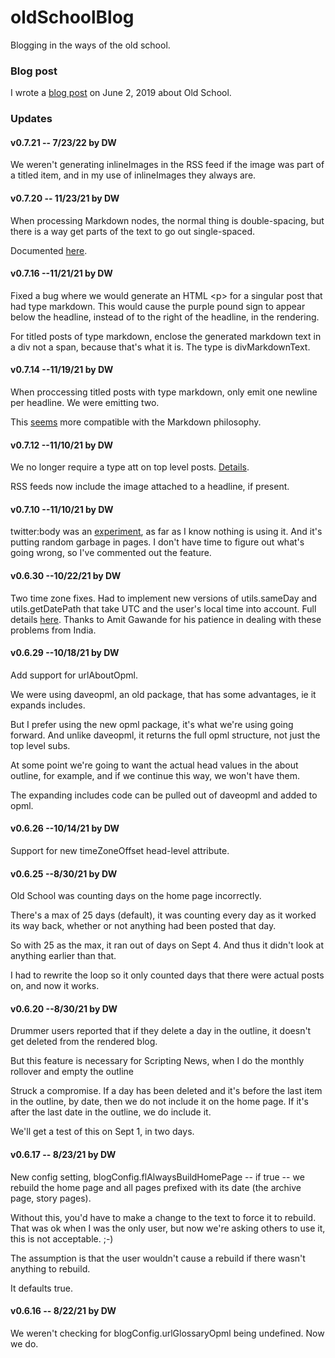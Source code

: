 # oldSchoolBlog 

Blogging in the ways of the old school.

### Blog post

I wrote a <a href="http://scripting.com/2019/06/02/150411.html">blog post</a> on June 2, 2019 about Old School. 

### Updates

#### v0.7.21 -- 7/23/22 by DW

We weren't generating inlineImages in the RSS feed if the image was part of a titled item, and in my use of inlineImages they always are. 

#### v0.7.20 -- 11/23/21 by DW

When processing Markdown nodes, the normal thing is double-spacing, but there is a way get parts of the text to go out single-spaced. 

Documented <a href="http://scripting.com/2021/11/23/192342.html?title=nextIterationOnMarkdowninanoutline">here</a>. 

#### v0.7.16 --11/21/21 by DW

Fixed a bug where we would generate an HTML &lt;p> for a singular post that had type markdown. This would cause the purple pound sign to appear below the headline, instead of to the right of the headline, in the rendering.

For titled posts of type markdown, enclose the generated markdown text in a div not a span, because that's what it is. The type is divMarkdownText.

#### v0.7.14 --11/19/21 by DW

When proccessing titled posts with type markdown, only emit one newline per headline. We were emitting two. 

This <a href="https://github.com/scripting/drummerRFC/issues/14#issuecomment-974157255">seems</a> more compatible with the Markdown philosophy. 

#### v0.7.12 --11/10/21 by DW

We no longer require a type att on top level posts. <a href="http://scripting.com/drummer/blog/2021/11/12/161023.html?title=nodesWoTypesInBlogs">Details</a>.

RSS feeds now include the image attached to a headline, if present. 

#### v0.7.10 --11/10/21 by DW

twitter:body was an <a href="http://scripting.com/2019/12/17/151033.html">experiment</a>, as far as I know nothing is using it. And it's putting random garbage in pages. I don't have time to figure out what's going wrong, so I've commented out the feature. 

#### v0.6.30 --10/22/21 by DW

Two time zone fixes. Had to implement new versions of utils.sameDay and utils.getDatePath that take UTC and the user's local time into account. Full details <a href="https://github.com/scripting/drummerSupport/issues/88">here</a>. Thanks to Amit Gawande for his patience in dealing with these problems from India. 

#### v0.6.29 --10/18/21 by DW

Add support for urlAboutOpml.

We were using daveopml, an old package, that has some advantages, ie it expands includes.

But I prefer using the new opml package, it's what we're using going forward. And unlike daveopml, it returns the full opml structure, not just the top level subs. 

At some point we're going to want the actual head values in the about outline, for example, and if we continue this way, we won't have them.

The expanding includes code can be pulled out of daveopml and added to opml. 

#### v0.6.26 --10/14/21 by DW

Support for new timeZoneOffset head-level attribute. 

#### v0.6.25 --8/30/21 by DW

Old School was counting days on the home page incorrectly. 

There's a max of 25 days (default), it was counting every day as it worked its way back, whether or not anything had been posted that day. 

So with 25 as the max, it ran out of days on Sept 4. And thus it didn't look at anything earlier than that.

I had to rewrite the loop so it only counted days that there were actual posts on, and now it works.

#### v0.6.20 --8/30/21 by DW

Drummer users reported that if they delete a day in the outline, it doesn't get deleted from the rendered blog.

But this feature is necessary for Scripting News, when I do the monthly rollover and empty the outline

Struck a compromise. If a day has been deleted and it's before the last item in the outline, by date, then we do not include it on the home page. If it's after the last date in the outline, we do include it. 

We'll get a test of this on Sept 1, in two days. 

#### v0.6.17 -- 8/23/21 by DW

New config setting, blogConfig.flAlwaysBuildHomePage -- if true -- we rebuild the home page and all pages prefixed with its date (the archive page, story pages). 

Without this, you'd have to make a change to the text to force it to rebuild. That was ok when I was the only user, but now we're asking others to use it, this is not acceptable. ;-)

The assumption is that the user wouldn't cause a rebuild if there wasn't anything to rebuild.

It defaults true. 

#### v0.6.16 -- 8/22/21 by DW

We weren't checking for blogConfig.urlGlossaryOpml being undefined. Now we do.

